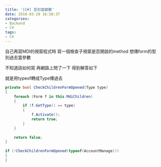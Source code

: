 ```yaml
---
title: '[C#] 型別當變數'
date: 2010-03-29 16:58:37
categories:
- Backend
- C#
tags:
- C#
---
```

自己再寫MDI的視窗程式時
寫一個檢查子視窗是否開啟的method
想傳form的型別過去當參數

<!--more-->

不知道該如何寫
再網路上問了一下
得到解答如下

就是用typeof轉成Type傳過去
``` csharp
private bool CheckChildrenFormOpened(Type type)
{
    foreach (Form f in this.MdiChildren)
    {
        if (f.GetType() == type)
        {
            f.Activate();
            return true;
        }
    }
 
    return false;
}
 
if (!CheckChildrenFormOpened(typeof(AccountManage)))
{
}
```